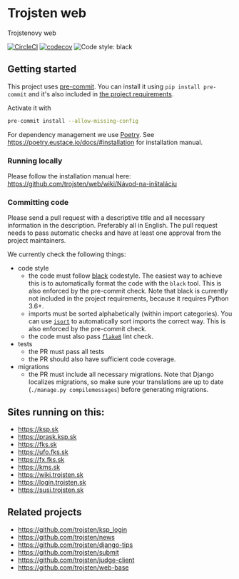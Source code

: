 Trojsten web
===

Trojstenovy web

[![CircleCI](https://circleci.com/gh/trojsten/web.svg?style=svg)](https://circleci.com/gh/trojsten/web)
[![codecov](https://codecov.io/gh/trojsten/web/branch/master/graph/badge.svg?token=t4kSkwFccG)](https://codecov.io/gh/trojsten/web)
![Code style: black](https://img.shields.io/badge/code%20style-black-000000.svg)

## Getting started

This project uses [pre-commit](https://pre-commit.com/).
You can install it using `pip install pre-commit` and it's also included in [the project requirements](https://github.com/trojsten/web/blob/master/requirements.txt).

Activate it with
```bash
pre-commit install --allow-missing-config
```

For dependency management we use [Poetry](https://poetry.eustace.io/). See https://poetry.eustace.io/docs/#installation for installation manual.

### Running locally

Please follow the installation manual here: https://github.com/trojsten/web/wiki/Návod-na-inštaláciu

### Committing code

Please send a pull request with a descriptive title and all necessary information in the description. Preferably all in English.
The pull request needs to pass automatic checks and have at least one approval from the project maintainers.

We currently check the following things:
- code style
  - the code must follow [black](https://github.com/python/black) codestyle. The easiest way to achieve this is to automatically format the code with the `black` tool. This is also enforced by the pre-commit check. Note that black is currently not included in the project requirements, because it requires Python 3.6+.
  - imports must be sorted alphabetically (within import categories). You can use [`isort`](https://github.com/timothycrosley/isort) to automatically sort imports the correct way. This is also enforced by the pre-commit check.
  - the code must also pass [`flake8`](http://flake8.pycqa.org/en/latest/) lint check.
- tests
  - the PR must pass all tests
  - the PR should also have sufficient code coverage.
- migrations
  - the PR must include all necessary migrations. Note that Django localizes migrations, so make sure your translations are up to date (`./manage.py compilemessages`) before generating migrations.

## Sites running on this:
- https://ksp.sk
- https://prask.ksp.sk
- https://fks.sk
- https://ufo.fks.sk
- https://fx.fks.sk
- https://kms.sk
- https://wiki.trojsten.sk
- https://login.trojsten.sk
- https://susi.trojsten.sk

## Related projects
- https://github.com/trojsten/ksp_login
- https://github.com/trojsten/news
- https://github.com/trojsten/django-tips
- https://github.com/trojsten/submit
- https://github.com/trojsten/judge-client
- https://github.com/trojsten/web-base
